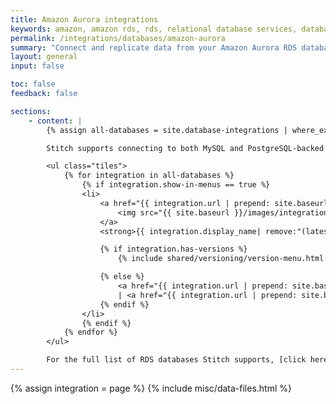 ```yaml
---
title: Amazon Aurora integrations
keywords: amazon, amazon rds, rds, relational database services, database integration, etl rds, rds etl, aurora, amazon aurora, aurora rds
permalink: /integrations/databases/amazon-aurora
summary: "Connect and replicate data from your Amazon Aurora RDS databases using Stitch's database integrations."
layout: general
input: false

toc: false
feedback: false

sections:
    - content: |
        {% assign all-databases = site.database-integrations | where_exp:"integration","integration.name contains 'aurora'" %}

        Stitch supports connecting to both MySQL and PostgreSQL-backed Amazon Aurora databases as data sources:

        <ul class="tiles">
            {% for integration in all-databases %}
                {% if integration.show-in-menus == true %}
                <li>
                    <a href="{{ integration.url | prepend: site.baseurl }}">
                        <img src="{{ site.baseurl }}/images/integrations/icons/{{ integration.name }}.svg" alt="{{ integration.display_name }}">
                    </a>
                    <strong>{{ integration.display_name| remove:"(latest)" | prepend: "Amazon "}}</strong><br>

                    {% if integration.has-versions %}
                        {% include shared/versioning/version-menu.html menu-type="category-page" %}

                    {% else %}
                        <a href="{{ integration.url | prepend: site.baseurl | append: "#setup" }}">Setup</a> 
                        | <a href="{{ integration.url | prepend: site.baseurl | append: "#replication" }}">Replication</a>
                    {% endif %}
                </li>
                {% endif %}
            {% endfor %}
        </ul>

        For the full list of RDS databases Stitch supports, [click here]({{ site.baseurl }}/integrations/databases/amazon-rds).
---
```

{% assign integration = page %}
{% include misc/data-files.html %}